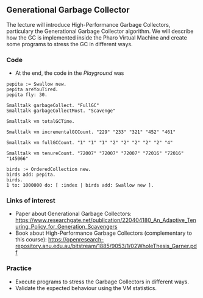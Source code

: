 ## Generational Garbage Collector 

The lecture will introduce High-Performance Garbage Collectors, particulary the Generational Garbage Collector algorithm. We will describe how the GC is implemented inside the Pharo Virtual Machine and create some programs to stress the GC in different ways.

### Code
- At the end, the code in the _Playground_ was

```st
pepita := Swallow new.
pepita areYouTired.
pepita fly: 30.

Smalltalk garbageCollect. "FullGC"
Smalltalk garbageCollectMost. "Scavenge"

Smalltalk vm totalGCTime.

Smalltalk vm incrementalGCCount. "229" "233" "321" "452" "461"

Smalltalk vm fullGCCount. "1" "1" "1" "2" "2" "2" "2" "2" "4"

Smalltalk vm tenureCount. "72007" "72007" "72007" "72016" "72016" "145066"

birds := OrderedCollection new.
birds add: pepita.
birds.
1 to: 1000000 do: [ :index | birds add: Swallow new ].
```

### Links of interest
- Paper about Generational Garbage Collectors: https://www.researchgate.net/publication/220404180_An_Adaptive_Tenuring_Policy_for_Generation_Scavengers
- Book about High-Performance Garbage Collectors (complementary to this course): https://openresearch-repository.anu.edu.au/bitstream/1885/9053/1/02WholeThesis_Garner.pdf

### Practice
- Execute programs to stress the Garbage Collectors in different ways.
- Validate the expected behaviour using the VM statistics.

